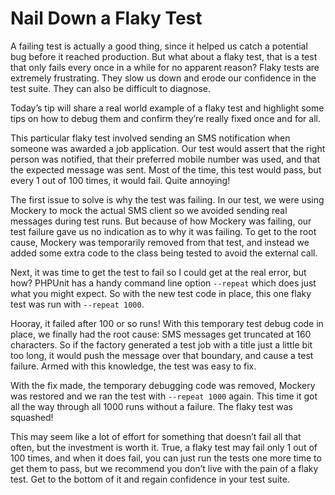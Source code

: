 # Nail Down a Flaky Test

A failing test is actually a good thing, since it helped us catch a potential bug before it reached production. But what about a flaky test, that is a test that only fails every once in a while for no apparent reason? Flaky tests are extremely frustrating. They slow us down and erode our confidence in the test suite. They can also be difficult to diagnose. 

Today’s tip will share a real world example of a flaky test and highlight some tips on how to debug them and confirm they’re really fixed once and for all.

This particular flaky test involved sending an SMS notification when someone was awarded a job application. Our test would assert that the right person was notified, that their preferred mobile number was used, and that the expected message was sent. Most of the time, this test would pass, but every 1 out of 100 times, it would fail. Quite annoying!

The first issue to solve is why the test was failing. In our test, we were using Mockery to mock the actual SMS client so we avoided sending real messages during test runs. But because of how Mockery was failing, our test failure gave us no indication as to why it was failing. To get to the root cause, Mockery was temporarily removed from that test, and instead we added some extra code to the class being tested to avoid the external call.

Next, it was time to get the test to fail so I could get at the real error, but how? PHPUnit has a handy command line option `--repeat` which does just what you might expect. So with the new test code in place, this one flaky test was run with `--repeat 1000`.

Hooray, it failed after 100 or so runs! With this temporary test debug code in place, we finally had the root cause: SMS messages get truncated at 160 characters. So if the factory generated a test job with a title just a little bit too long, it would push the message over that boundary, and cause a test failure. Armed with this knowledge, the test was easy to fix.

With the fix made, the temporary debugging code was removed, Mockery was restored and we ran the test with `--repeat 1000` again. This time it got all the way through all 1000 runs without a failure. The flaky test was squashed!

This may seem like a lot of effort for something that doesn’t fail all that often, but the investment is worth it. True, a flaky test may fail only 1 out of 100 times, and when it does fail, you can just run the tests one more time to get them to pass, but we recommend you don’t live with the pain of a flaky test. Get to the bottom of it and regain confidence in your test suite.
